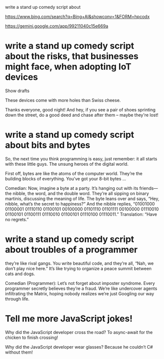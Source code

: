 write a stand up comedy script about

https://www.bing.com/search?q=Bing+AI&showconv=1&FORM=hpcodx

https://gemini.google.com/app/99211040c15e669a



# write a stand up comedy script about the risks, that businesses might face, when adopting IoT devices

Show drafts






These devices come with more holes than Swiss cheese.




Thanks everyone, good night!  And hey, if you see a pair of shoes sprinting down the street, do a good deed and chase after them – maybe they're lost!





# write a stand up comedy script about bits and bytes


So, the next time you think programming is easy, just remember: it all starts with these little guys.  The unsung heroes of the digital world.



First off, bytes are like the atoms of the computer world. They’re the building blocks of everything. You’ve got your 8-bit bytes ...


Comedian: Now, imagine a byte at a party. It’s hanging out with its friends—the nibble, the word, and the double word. They’re all sipping on binary martinis, discussing the meaning of life. The byte leans over and says, “Hey, nibble, what’s the secret to happiness?” And the nibble replies, “01001000 01100001 01110110 01100101 00100000 01101110 01101111 00100000 01110010 01100101 01100111 01110010 01100101 01110100 01110011.” Translation: “Have no regrets.” 




# write a stand up comedy script about  troubles of a programmer

they’re like rival gangs. You write beautiful code, and they’re all, “Nah, we don’t play nice here.” It’s like trying to organize a peace summit between cats and dogs.






Comedian (Programmer): Let’s not forget about imposter syndrome. Every programmer secretly believes they’re a fraud. We’re like undercover agents infiltrating the Matrix, hoping nobody realizes we’re just Googling our way through life.





# Tell me more JavaScript jokes!

Why did the JavaScript developer cross the road? To async-await for the chicken to finish crossing!

Why did the JavaScript developer wear glasses? Because he couldn’t C# without them!





